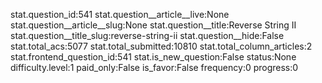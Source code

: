 stat.question_id:541
stat.question__article__live:None
stat.question__article__slug:None
stat.question__title:Reverse String II
stat.question__title_slug:reverse-string-ii
stat.question__hide:False
stat.total_acs:5077
stat.total_submitted:10810
stat.total_column_articles:2
stat.frontend_question_id:541
stat.is_new_question:False
status:None
difficulty.level:1
paid_only:False
is_favor:False
frequency:0
progress:0

